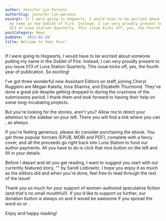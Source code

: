 ```yaml
---
author: Jennifer Lyn Parsons
authorSlug: jennifer-lyn-parsons
excerpt: If I were going to Hogwarts, I would have to be worried about someone putting
  my name in the Goblet of Fire. Instead, I can very proudly present to you Issue
  013 of Luna Station Quarterly. This issue kicks off, yes, the fourth year of...
postCategory: News
pubDate: '2013-02-28'
title: Welcome to Year Four!
---
```

If I were going to Hogwarts, I would have to be worried about someone putting my name in the Goblet of Fire. Instead, I can very proudly present to you Issue 013 of Luna Station Quarterly. This issue kicks off, yes, the fourth year of publication. So exciting!

I've got three wonderful new Assistant Editors on staff, joining Cheryl Ruggiero are Megan Kaleita, Iona Sharma, and Elizabeth Thurmond. They've done a great job despite getting dropped in during the craziness of the submissions period. I thank them and look forward to having their help on some long-incubating projects.

But you're looking for the stories, aren't you? Allow me to direct your attention to the sidebar on your left. There you will find a link where you can , as always.

If you're feeling generous, please do consider purchasing the ebook. You get three popular formats (EPUB, MOBI and PDF), complete with a fancy cover, and all the proceeds go right back into Luna Station to fund our author payments. All you have to do is click that nice button on the left and fill in your details.

Before I depart and let you get reading, I want to suggest you start with our currently featured story, "" by Sandi Leibowitz. I hope you enjoy it as much as the editors did and when you're done, feel free to read through the rest of the issue!

Thank you so much for your support of women-authored speculative fiction (and that's no small mouthful!). If you'd like to support us further, our donation button is always on and it would be awesome if you spread the word on or .

Enjoy and happy reading!